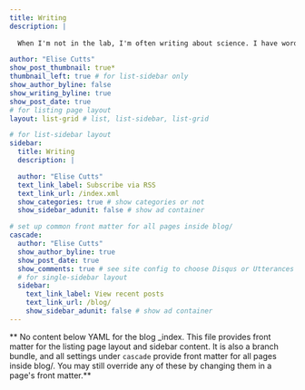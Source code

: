 ```yaml
---
title: Writing
description: |
  
  When I'm not in the lab, I'm often writing about science. I have words in *Eos*, *Science News*, *Massive Science*, and more.

author: "Elise Cutts"
show_post_thumbnail: true*
thumbnail_left: true # for list-sidebar only
show_author_byline: false
show_writing_byline: true
show_post_date: true
# for listing page layout
layout: list-grid # list, list-sidebar, list-grid

# for list-sidebar layout
sidebar: 
  title: Writing
  description: |

  author: "Elise Cutts"
  text_link_label: Subscribe via RSS
  text_link_url: /index.xml
  show_categories: true # show categories or not
  show_sidebar_adunit: false # show ad container

# set up common front matter for all pages inside blog/
cascade:
  author: "Elise Cutts"
  show_author_byline: true
  show_post_date: true
  show_comments: true # see site config to choose Disqus or Utterances
  # for single-sidebar layout
  sidebar:
    text_link_label: View recent posts
    text_link_url: /blog/
    show_sidebar_adunit: false # show ad container
---
```


** No content below YAML for the blog _index. This file provides front matter for the listing page layout and sidebar content. It is also a branch bundle, and all settings under `cascade` provide front matter for all pages inside blog/. You may still override any of these by changing them in a page's front matter.**
